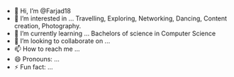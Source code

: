 - 👋 Hi, I’m @Farjad18
- 👀 I’m interested in ... Travelling, Exploring, Networking, Dancing, Content creation, Photography.
- 🌱 I’m currently learning ... Bachelors of science in Computer Science
- 💞️ I’m looking to collaborate on ... 
- 📫 How to reach me ...
- 😄 Pronouns: ...
- ⚡ Fun fact: ... 

<!---
Farjad18/Farjad18 is a ✨ special ✨ repository because its `README.md` (this file) appears on your GitHub profile.
You can click the Preview link to take a look at your changes.
--->
